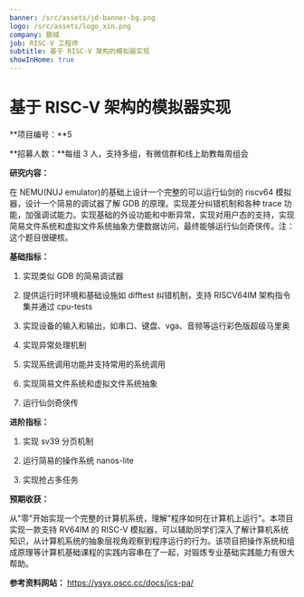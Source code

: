 ```yaml
---
banner: /src/assets/jd-banner-bg.png
logo: /src/assets/logo_xin.png
company: 鹏城
job: RISC-V 工程师
subtitle: 基于 RISC-V 架构的模拟器实现
showInHome: true
---
```


# 基于 RISC-V 架构的模拟器实现

**项目编号：**5

**招募人数：**每组 3 人，支持多组，有微信群和线上助教每周组会

**研究内容：**

在 NEMU(NUJ emulator)的基础上设计一个完整的可以运行仙剑的 riscv64 模拟器，设计一个简易的调试器了解 GDB 的原理。实现差分纠错机制和各种 trace 功能，加强调试能力。实现基础的外设功能和中断异常，实现对用户态的支持，实现简易文件系统和虚拟文件系统抽象方便数据访问，最终能够运行仙剑奇侠传。注：这个题目很硬核。

**基础指标：**

1. 实现类似 GDB 的简易调试器
 
2. 提供运行时环境和基础设施如 difftest 纠错机制，支持 RISCV64IM 架构指令集并通过 cpu-tests
 
3. 实现设备的输入和输出，如串口、键盘、vga、音频等运行彩色版超级马里奥
 
4. 实现异常处理机制
 
5. 实现系统调用功能并支持常用的系统调用
 
6. 实现简易文件系统和虚拟文件系统抽象
 
7. 运行仙剑奇侠传
 
**进阶指标：**
 
1. 实现 sv39 分页机制
 
2. 运行简易的操作系统 nanos-lite
 
3. 实现抢占多任务

**预期收获：**

从"零"开始实现一个完整的计算机系统，理解"程序如何在计算机上运行"。本项目实现一款支持 RV64IM 的 RISC-V 模拟器，可以辅助同学们深入了解计算机系统知识，从计算机系统的抽象层视角观察到程序运行的行为。该项目把操作系统和组成原理等计算机基础课程的实践内容串在了一起，对锻炼专业基础实践能力有很大帮助。

**参考资料网站：** https://ysyx.oscc.cc/docs/ics-pa/